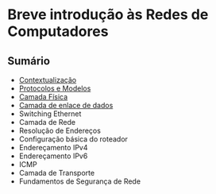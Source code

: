 # Breve introdução às Redes de Computadores

## **Sumário**
<!-- - Switch Básico e Configuração do End Device -->
<!-- - Sistemas Numéricos -->
- [Contextualização](./Intro/networks-today.md)
- [Protocolos e Modelos](./Protocolos/protocolos.md)
- [Camada Física](./Camada%20F%C3%ADsica/camada-fisica.md)
- [Camada de enlace de dados](./Camada%20de%20Enlace%20de%20Dados/data-link-layer.md)
- Switching Ethernet
- Camada de Rede
- Resolução de Endereços
- Configuração básica do roteador
- Endereçamento IPv4
- Endereçamento IPv6
- ICMP
- Camada de Transporte
- Fundamentos de Segurança de Rede
